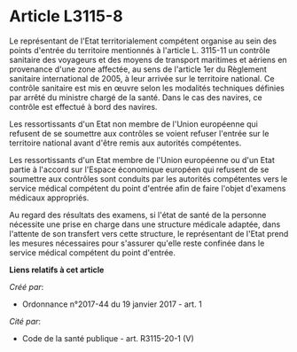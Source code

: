# Article L3115-8

Le représentant de l'Etat territorialement compétent organise au sein des points d'entrée du territoire mentionnés à
l'article L. 3115-11 un contrôle sanitaire des voyageurs et des moyens de transport maritimes et aériens en provenance d'une
zone affectée, au sens de l'article 1er du Règlement sanitaire international de 2005, à leur arrivée sur le territoire
national. Ce contrôle sanitaire est mis en œuvre selon les modalités techniques définies par arrêté du ministre chargé de la
santé. Dans le cas des navires, ce contrôle est effectué à bord des navires. 

Les ressortissants d'un Etat non membre de l'Union européenne qui refusent de se soumettre aux contrôles se voient refuser
l'entrée sur le territoire national avant d'être remis aux autorités compétentes. 

Les ressortissants d'un Etat membre de l'Union européenne ou d'un Etat partie à l'accord sur l'Espace économique européen qui
refusent de se soumettre aux contrôles sont conduits par les autorités compétentes vers le service médical compétent du point
d'entrée afin de faire l'objet d'examens médicaux appropriés. 

Au regard des résultats des examens, si l'état de santé de la personne nécessite une prise en charge dans une structure
médicale adaptée, dans l'attente de son transfert vers cette structure, le représentant de l'Etat prend les mesures
nécessaires pour s'assurer qu'elle reste confinée dans le service médical compétent du point d'entrée.

**Liens relatifs à cet article**

_Créé par_:

  - Ordonnance n°2017-44 du 19 janvier 2017 - art. 1

_Cité par_:

  - Code de la santé publique - art. R3115-20-1 (V)
